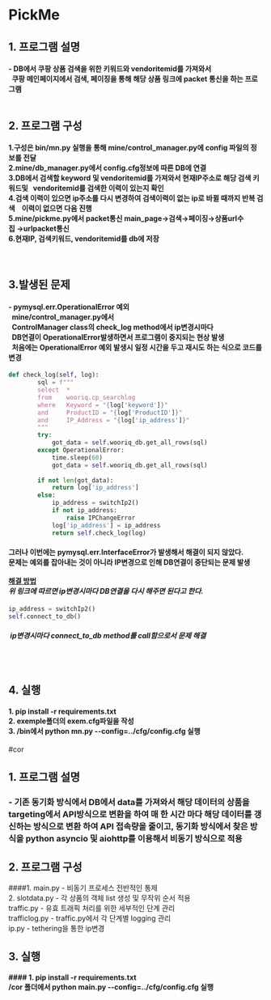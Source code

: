 # PickMe

## 1. 프로그램 설명
#### - DB에서 쿠팡 상품 검색을 위한 키워드와 vendoritemid를 가져와서<br> &nbsp; 쿠팡 메인페이지에서 검색, 페이징을 통해 해당 상품 링크에 packet 통신을 하는 프로그램<br><br>
## 2. 프로그램 구성
####  1.구성은 bin/mn.py 실행을 통해 mine/control_manager.py에 config 파일의 정보를 전달 <br>2.mine/db_manager.py에서 config.cfg정보에 따른 DB에 연결 <br>3.DB에서 검색할 keyword 및 vendoritemid를 가져와서 현재IP주소로 해당 검색 키워드및 &nbsp;&nbsp;vendoritemid를 검색한 이력이 있는지 확인 <br>4.검색 이력이 있으면 ip주소를 다시 변경하여 검색이력이 없는 ip로 바뀔 때까지 반복 검색 &nbsp;&nbsp;&nbsp;이력이 없으면 다음 진행<br> 5.mine/pickme.py에서 packet통신 main_page→검색→페이징→상품url수집&nbsp;→urlpacket통신<br>6.현재IP, 검색키워드, vendoritemid를 db에 저장
<br>

## 3.발생된 문제
#### - pymysql.err.OperationalError 예외<br>&nbsp;&nbsp;mine/control_manager.py에서<br>&nbsp;&nbsp;ControlManager class의 check_log method에서 ip변경시마다<br>&nbsp;&nbsp;DB연결이&nbsp;OperationalError발생하면서 프로그램이 중지되는 현상 발생<br>&nbsp;&nbsp;처음에는 OperationalError 예외 발생시 일정 시간을 두고 재시도 하는 식으로 코드를 변경
```python
def check_log(self, log):   
        sql = f"""
        select  *
        from 	wooriq.cp_searchlog
        where   Keyword = "{log['keyword']}"
        and     ProductID = "{log['ProductID']}"
        and     IP_Address = "{log['ip_address']}"
        """
        try:
            got_data = self.wooriq_db.get_all_rows(sql)
        except OperationalError:
            time.sleep(60)
            got_data = self.wooriq_db.get_all_rows(sql)
            
        if not len(got_data):
            return log['ip_address']
        else:
            ip_address = switchIp2()
            if not ip_address:
                raise IPChangeError
            log['ip_address'] = ip_address
            return self.check_log(log)
```
####  그러나 이번에는 pymysql.err.InterfaceError가 발생해서 해결이 되지 않았다.<br>문제는 예외를 잡아내는 것이 아니라 IP변경으로 인해 DB연결이 중단되는 문제 발생<br><br><strong>[해결 방법](https://community.oracle.com/tech/developers/discussion/547342/how-change-in-ip-address-affects-the-application-server-and-database-server)</strong><br><em>위 링크에 따르면 ip변경시마다 DB연결을 다시 해주면 된다고 한다.</em>
```python
ip_address = switchIp2()
self.connect_to_db()
```
#### &nbsp;<em>ip변경시마다 connect_to_db method를 call함으로서 문제 해결</em>
<br><br>

## 4. 실행
#### 1. pip install -r requirements.txt<br>2. exemple폴더의 exem.cfg파일을 작성<br>3. /bin에서 python mn.py --config=../cfg/config.cfg 실행


#cor

## 1. 프로그램 설명
### - 기존 동기화 방식에서 DB에서 data를 가져와서 해당 데이터의 상품을 targeting에서 API방식으로 변환을 하여 매 한 시간 마다 해당 데이터를 갱신하는 방식으로 변환 하여 API 접속량을 줄이고, 동기화 방식에서 찾은 방식을 python asyncio 및 aiohttp를 이용해서 비동기 방식으로 적용

## 2. 프로그램 구성
####1. main.py - 비동기 프로세스 전반적인 통제<br>2. slotdata.py - 각 상품의 객체 list 생성 및 무작위 순서 적용<br>traffic.py - 유효 트래픽 처리를 위한 세부적인 단계 관리<br>trafficlog.py - traffic.py에서 각 단계별 logging 관리<br>ip.py - tethering을 통한 ip변경

## 3. 실행
#### #### 1. pip install -r requirements.txt<br>/cor 폴더에서 python main.py --config=../cfg/config.cfg 실행

